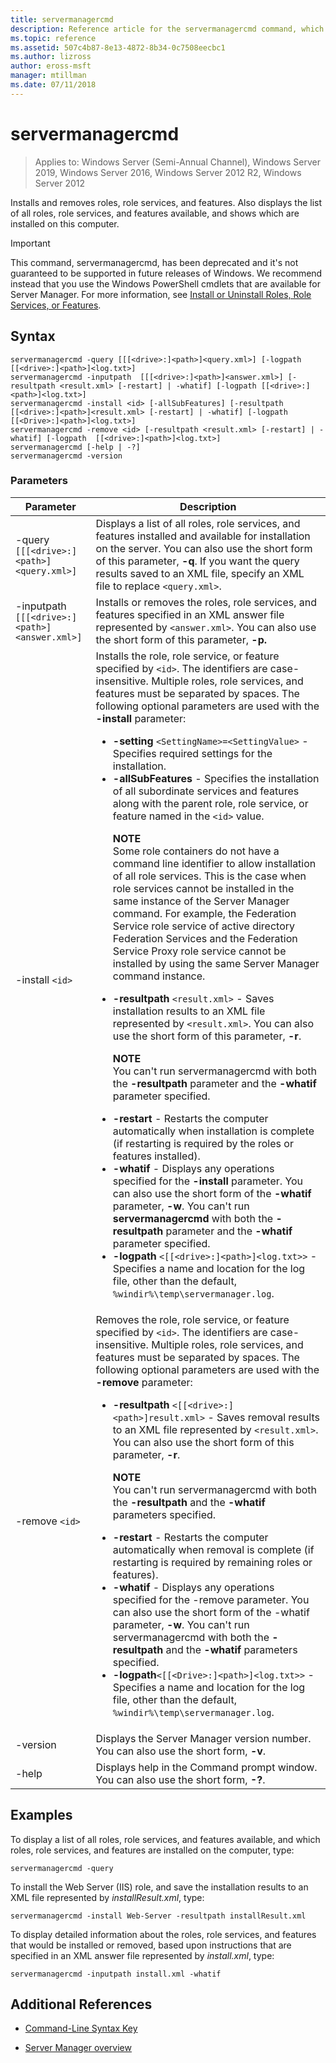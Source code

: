 ```yaml
---
title: servermanagercmd
description: Reference article for the servermanagercmd command, which installs and removes roles, role services, and features.
ms.topic: reference
ms.assetid: 507c4b87-8e13-4872-8b34-0c7508eecbc1
ms.author: lizross
author: eross-msft
manager: mtillman
ms.date: 07/11/2018
---
```


# servermanagercmd

> Applies to: Windows Server (Semi-Annual Channel), Windows Server 2019, Windows Server 2016, Windows Server 2012 R2, Windows Server 2012

Installs and removes roles, role services, and features. Also displays the list of all roles, role services, and features available, and shows which are installed on this computer.

> [!IMPORTANT]
> This command, servermanagercmd, has been deprecated and it's not guaranteed to be supported in future releases of Windows. We recommend instead that you use the Windows PowerShell cmdlets that are available for Server Manager. For more information, see [Install or Uninstall Roles, Role Services, or Features](/administration/server-manager/install-or-uninstall-roles-role-services-or-features).

## Syntax

```
servermanagercmd -query [[[<drive>:]<path>]<query.xml>] [-logpath [[<drive>:]<path>]<log.txt>]
servermanagercmd -inputpath  [[[<drive>:]<path>]<answer.xml>] [-resultpath <result.xml> [-restart] | -whatif] [-logpath [[<drive>:]<path>]<log.txt>]
servermanagercmd -install <id> [-allSubFeatures] [-resultpath [[<drive>:]<path>]<result.xml> [-restart] | -whatif] [-logpath [[<Drive>:]<path>]<log.txt>]
servermanagercmd -remove <id> [-resultpath <result.xml> [-restart] | -whatif] [-logpath  [[<drive>:]<path>]<log.txt>]
servermanagercmd [-help | -?]
servermanagercmd -version
```

### Parameters

| Parameter | Description |
|--|--|
| -query `[[[<drive>:]<path>]<query.xml>]` | Displays a list of all roles, role services, and features installed and available for installation on the server. You can also use the short form of this parameter, **-q**. If you want the query results saved to an XML file, specify an XML file to replace `<query.xml>`. |
| -inputpath  `[[[<drive>:]<path>]<answer.xml>]` | Installs or removes the roles, role services, and features specified in an XML answer file represented by `<answer.xml>`. You can also use the short form of this parameter, **-p.** |
| -install `<id>` | Installs the role, role service, or feature specified by `<id>`. The identifiers are case-insensitive. Multiple roles, role services, and features must be separated by spaces. The following optional parameters are used with the **-install** parameter:<ul><li>**-setting** `<SettingName>=<SettingValue>` - Specifies required settings for the installation.</li><li>**-allSubFeatures** - Specifies the installation of all subordinate services and features along with the parent role, role service, or feature named in the `<id>` value.<p>**NOTE**<br>Some role containers do not have a command line identifier to allow installation of all role services. This is the case when role services cannot be installed in the same instance of the Server Manager command. For example, the Federation Service role service of active directory Federation Services and the Federation Service Proxy role service cannot be installed by using the same Server Manager command instance.</li><li>**-resultpath** `<result.xml>` - Saves installation results to an XML file represented by `<result.xml>`. You can also use the short form of this parameter, **-r**.<p>**NOTE**<br>You can't run servermanagercmd with both the **-resultpath** parameter and the **-whatif** parameter specified.</li><li>**-restart** - Restarts the computer automatically when installation is complete (if restarting is required by the roles or features installed).</li><li>**-whatif** - Displays any operations specified for the **-install** parameter. You can also use the short form of the **-whatif** parameter, **-w**. You can't run **servermanagercmd** with both the **-resultpath** parameter and the **-whatif** parameter specified.</li><li>**-logpath** `<[[<drive>:]<path>]<log.txt>>` - Specifies a name and location for the log file, other than the default, `%windir%\temp\servermanager.log`.</li></ul> |
| -remove `<id>` | Removes the role, role service, or feature specified by `<id>`. The identifiers are case-insensitive. Multiple roles, role services, and features must be separated by spaces. The following optional parameters are used with the **-remove** parameter:<ul><li>**-resultpath** `<[[<drive>:]<path>]result.xml>` - Saves removal results to an XML file represented by `<result.xml>`. You can also use the short form of this parameter, **-r**.<p>**NOTE**<br>You can't run servermanagercmd with both the **-resultpath** and the **-whatif** parameters specified.</li><li>**-restart** - Restarts the computer automatically when removal is complete (if restarting is required by remaining roles or features).</li><li>**-whatif** - Displays any operations specified for the -remove parameter. You can also use the short form of the -whatif parameter, **-w**. You can't run servermanagercmd with both the **-resultpath** and the **-whatif** parameters specified.</li><li>**-logpath**`<[[<Drive>:]<path>]<log.txt>>` - Specifies a name and location for the log file, other than the default, `%windir%\temp\servermanager.log`.</li></ul> |
| -version | Displays the Server Manager version number. You can also use the short form, **-v**. |
| -help | Displays help in the Command prompt window. You can also use the short form, **-?**. |

## Examples

To display a list of all roles, role services, and features available, and which roles, role services, and features are installed on the computer, type:

```
servermanagercmd -query
```

To install the Web Server (IIS) role, and save the installation results to an XML file represented by *installResult.xml*, type:

```
servermanagercmd -install Web-Server -resultpath installResult.xml
```

To display detailed information about the roles, role services, and features that would be installed or removed, based upon instructions that are specified in an XML answer file represented by *install.xml*, type:

```
servermanagercmd -inputpath install.xml -whatif
```

## Additional References

- [Command-Line Syntax Key](command-line-syntax-key.md)

- [Server Manager overview](/administration/server-manager/server-manager)
